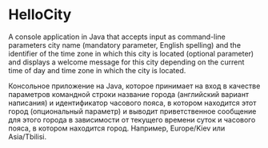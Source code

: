 ﻿# HelloCity

A console application in Java that accepts input as command-line parameters city name (mandatory parameter, English spelling)
and the identifier of the time zone in which this city is located (optional parameter) and displays a welcome message for this
city depending on the current time of day and time zone in which the city is located.

Консольное приложение на Java, которое принимает на вход в качестве параметров командной строки
название города (английский вариант написания) и
идентификатор часового пояса, в котором находится этот город (опциональный параметр)
и выводит приветственное сообщение для этого города в зависимости от 
текущего времени суток и часового пояса, в котором находится город. 
Например, Europe/Kiev или Asia/Tbilisi.

